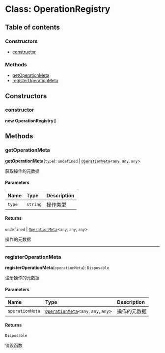 # Class: OperationRegistry

## Table of contents

### Constructors

* [constructor](/auto-docs/history/classes/OperationRegistry.md#constructor)

### Methods

* [getOperationMeta](/auto-docs/history/classes/OperationRegistry.md#getoperationmeta)
* [registerOperationMeta](/auto-docs/history/classes/OperationRegistry.md#registeroperationmeta)

## Constructors

### constructor

**new OperationRegistry**()

## Methods

### getOperationMeta

**getOperationMeta**(`type`): `undefined` | [`OperationMeta`](/auto-docs/history/interfaces/OperationMeta.md)<`any`, `any`, `any`>

获取操作的元数据

#### Parameters

| Name | Type | Description |
| :------ | :------ | :------ |
| `type` | `string` | 操作类型 |

#### Returns

`undefined` | [`OperationMeta`](/auto-docs/history/interfaces/OperationMeta.md)<`any`, `any`, `any`>

操作的元数据

***

### registerOperationMeta

**registerOperationMeta**(`operationMeta`): `Disposable`

注册操作的元数据

#### Parameters

| Name | Type | Description |
| :------ | :------ | :------ |
| `operationMeta` | [`OperationMeta`](/auto-docs/history/interfaces/OperationMeta.md)<`any`, `any`, `any`> | 操作的元数据 |

#### Returns

`Disposable`

销毁函数
